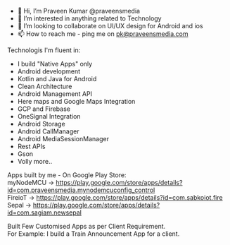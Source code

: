 - 👋 Hi, I’m Praveen Kumar @praveensmedia
- 💞️ I’m interested in anything related to Technology
- 👀 I’m looking to collaborate on UI/UX design for Android and ios
- 📫 How to reach me - ping me on pk@praveensmedia.com

Technologis I'm fluent in:
- I build "Native Apps" only
- Android development
- Kotlin and Java for Android
- Clean Architecture
- Android Management API
- Here maps and Google Maps Integration
- GCP and Firebase
- OneSignal Integration
- Android Storage
- Android CallManager
- Android MediaSessionManager
- Rest APIs
- Gson
- Volly
more..

Apps built by me - On Google Play Store: <br />
myNodeMCU -> https://play.google.com/store/apps/details?id=com.praveensmedia.mynodemcuconfig_control <br />
FireioT   -> https://play.google.com/store/apps/details?id=com.sabkoiot.fire <br />
Sepal     -> https://play.google.com/store/apps/details?id=com.sagiam.newsepal <br />

Built Few Customised Apps as per Client Requirement. <br />
For Example: I build a Train Announcement App for a client.


<!---
praveensmedia/praveensmedia is a ✨ special ✨ repository because its `README.md` (this file) appears on your GitHub profile.
You can click the Preview link to take a look at your changes.
--->
